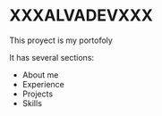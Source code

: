 # XXXALVADEVXXX
This proyect is my portofoly

It has several sections:
- About me
- Experience
- Projects
- Skills